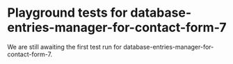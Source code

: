 # Playground tests for database-entries-manager-for-contact-form-7
We are still awaiting the first test run for database-entries-manager-for-contact-form-7.
